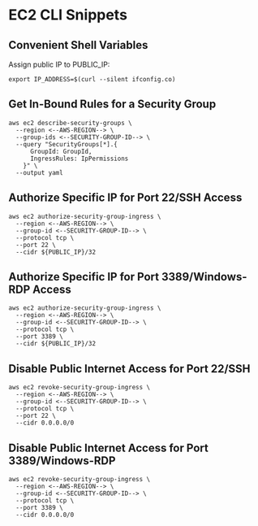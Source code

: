 # EC2 CLI Snippets

## Convenient Shell Variables

Assign public IP to PUBLIC_IP:

```shell
export IP_ADDRESS=$(curl --silent ifconfig.co)
```

## Get In-Bound Rules for a Security Group

```shell
aws ec2 describe-security-groups \
  --region <--AWS-REGION--> \
  --group-ids <--SECURITY-GROUP-ID--> \
  --query "SecurityGroups[*].{
      GroupId: GroupId,
      IngressRules: IpPermissions
    }" \
  --output yaml
```

## Authorize Specific IP for Port 22/SSH Access

```shell
aws ec2 authorize-security-group-ingress \
  --region <--AWS-REGION--> \
  --group-id <--SECURITY-GROUP-ID--> \
  --protocol tcp \
  --port 22 \
  --cidr ${PUBLIC_IP}/32
```

## Authorize Specific IP for Port 3389/Windows-RDP Access

```shell
aws ec2 authorize-security-group-ingress \
  --region <--AWS-REGION--> \
  --group-id <--SECURITY-GROUP-ID--> \
  --protocol tcp \
  --port 3389 \
  --cidr ${PUBLIC_IP}/32
```

## Disable Public Internet Access for Port 22/SSH

```shell
aws ec2 revoke-security-group-ingress \
  --region <--AWS-REGION--> \
  --group-id <--SECURITY-GROUP-ID--> \
  --protocol tcp \
  --port 22 \
  --cidr 0.0.0.0/0
```

## Disable Public Internet Access for Port 3389/Windows-RDP

```shell
aws ec2 revoke-security-group-ingress \
  --region <--AWS-REGION--> \
  --group-id <--SECURITY-GROUP-ID--> \
  --protocol tcp \
  --port 3389 \
  --cidr 0.0.0.0/0
```
